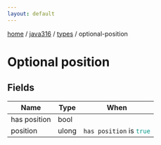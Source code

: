 ```yaml
---
layout: default
---
```


[home](/)  /  [java316](/protocol/java316)  /  [types](/protocol/java316/types)  /  optional-position

# Optional position

## Fields

Name | Type | When
---|---|:---:
has position | bool | 
position | ulong | <code>has position</code> is <code><span style="color:#009688">true</span></code>

